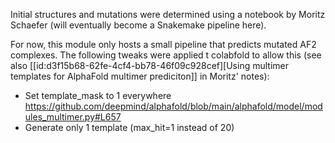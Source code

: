 Initial structures and mutations were determined using a notebook by Moritz Schaefer (will eventually become a Snakemake pipeline here).

For now, this module only hosts a small pipeline that predicts mutated AF2 complexes. The following tweaks were applied t colabfold to allow this (see also [[id:d3f15b68-62fe-4cf4-bb78-46f09c928cef][Using multimer templates for AlphaFold multimer prediciton]] in Moritz' notes):


- Set template_mask to 1 everywhere
  https://github.com/deepmind/alphafold/blob/main/alphafold/model/modules_multimer.py#L657
- Generate only 1 template (max_hit=1 instead of 20)
